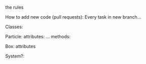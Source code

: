 the rules

How to add new code (pull requests):
Every task in new branch...



Classes:

Particle:
  attributes:
    ...
  methods:

Box: 
  attributes
  
System?:
  
